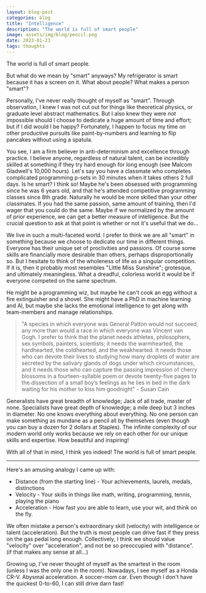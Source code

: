 ```yaml
---
layout: blog-post
categories: blog
title: "Intelligence"
description: "The world is full of smart people"
image: assets/img/blog/pencil.png
date: 2023-01-23
tags: thoughts
---
```


The world is full of smart people.

But what do we mean by "smart" anyways? My refrigerator is smart because it has a screen on it. What about people? What makes a person "smart"? 

Personally, I've never really thought of myself as "smart". Through observation, I knew I was not cut out for things like theoretical physics, or graduate level abstract mathematics. But I also knew they were *not* impossible should I choose to dedicate a huge amount of time and effort; but if I did would I be happy? Fortunately, I happen to focus my time on other productive pursuits like paint-by-numbers and learning to flip pancakes without using a spatula.

You see, I am a firm believer in anti-determinism and excellence through practice. I believe anyone, regardless of natural talent, can be incredibly skilled at something if they try hard enough for long enough (see Malcom Gladwell's 10,000 hours). Let's say you have a classmate who completes complicated programming p-sets in 30 minutes when it takes others 2 full days. Is he smart? I think so! Maybe he's been obsessed with programming since he was 6 years old, and that he's attended competitive programming classes since 8th grade. Naturally he would be more skilled than your other classmates. If you had the same passion, same amount of training, then I'd wager that you could do the same. Maybe if we normalized by the amount of prior experience, we can get a better measure of intelligence. But the crucial question to ask at that point is whether or not it's useful that we do...

We live in such a multi-faceted world. I prefer to think we are all "smart" in something because we choose to dedicate our time in different things. Everyone has their unique set of proclivities and passions. Of course some skills are financially more desirable than others, perhaps disproportionally so. But I hesitate to think of the wholeness of life as a singular competition. If it is, then it probably most resembles "Little Miss Sunshine"; grotesque, and ultimately meaningless. What a dreadful, colorless world it would be if everyone competed on the same spectrum. 

He might be a programming wiz, but maybe he can't cook an egg without a fire extinguisher and a shovel. She might have a PhD in machine learning and AI, but maybe she lacks the emotional intelligence to get along with team-members and manage relationships. 

> "A species in which everyone was General Patton would not succeed, any more than would a race in which everyone was Vincent van Gogh. I prefer to think that the planet needs athletes, philosophers, sex symbols, painters, scientists; it needs the warmhearted, the hardhearted, the coldhearted, and the weakhearted. It needs those who can devote their lives to studying how many droplets of water are secreted by the salivary glands of dogs under which circumstances, and it needs those who can capture the passing impression of cherry blossoms in a fourteen-syllable poem or devote twenty-five pages to the dissection of a small boy’s feelings as he lies in bed in the dark waiting for his mother to kiss him goodnight" - Susan Cain

Generalists have great breadth of knowledge; Jack of all trade, master of none. Specialists have great depth of knowledge; a mile deep but 3 inches in diameter. No one knows everything about everything. No one person can make something as mundane as a pencil all by themselves (even though you can buy a dozen for 2 dollars at Staples). The infinite complexity of our modern world only works because we rely on each other for our unique skills and expertise. How beautiful and inspiring!

With all of that in mind, I think yes indeed! The world is full of smart people. 

<hr>

Here's an amusing analogy I came up with:

* Distance (from the starting line) - Your achievements, laurels, medals, distinctions
* Velocity - Your skills in things like math, writing, programming, tennis, playing the piano
* Acceleration - How fast you are able to learn, use your wit, and think on the fly.

We often mistake a person's extraordinary skill (velocity) with intelligence or talent (acceleration). But the truth is most people can drive fast if they press on the gas pedal long enough. Collectively, I think we should value "velocity" over "acceleration", and not be so preoccupied with "distance". (if that makes any sense at all...)

Growing up, I've never thought of myself as the smartest in the room (unless I was the only one in the room). Nowadays, I see myself as a Honda CR-V. Abysmal acceleration. A soccer-mom car. Even though I don't have the quickest 0-to-60, I can still drive darn fast!

